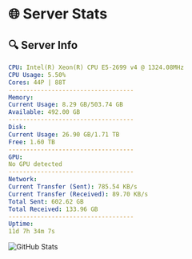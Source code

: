 # 🌐 Server Stats
## 🔍 Server Info
```yaml
CPU: Intel(R) Xeon(R) CPU E5-2699 v4 @ 1324.08MHz
CPU Usage: 5.50%
Cores: 44P | 88T
-----------------------------------
Memory:
Current Usage: 8.29 GB/503.74 GB
Available: 492.00 GB
-----------------------------------
Disk:
Current Usage: 26.90 GB/1.71 TB
Free: 1.60 TB
-----------------------------------
GPU:
No GPU detected
-----------------------------------
Network:
Current Transfer (Sent): 785.54 KB/s
Current Transfer (Received): 89.70 KB/s
Total Sent: 602.62 GB
Total Received: 133.96 GB
-----------------------------------
Uptime:
11d 7h 34m 7s
```
![GitHub Stats](https://img.shields.io/badge/Updated-2025-05-01_00:42:55-blue)